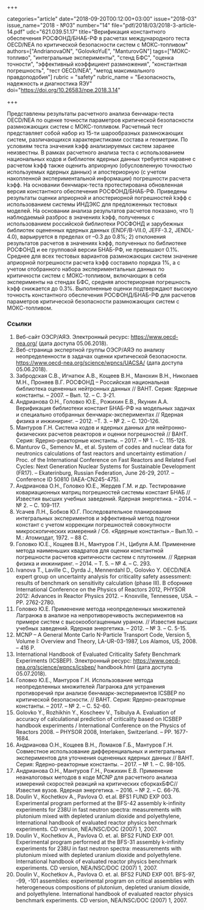 +++

categories="article"
date="2018-09-20T00:12:00+03:00"
issue="2018-03"
issue_name="2018 - №03"
number="14"
file="pdf/2018/03/2018-3-article-14.pdf"
udc="621.039.51.17"
title="Верификация константного обеспечения РОСФОНД/БНАБ-РФ в расчетах международного теста OECD/NEA по критической безопасности систем с МОКС-топливом"
authors=["AndrianovaON", "GolovkoYuE", "ManturovGN"]
tags=["МОКС-топливо", "интегральные эксперименты", "стенд БФС", "оценка точности", "эффективный коэффициент размножения", "константная погрешность", "тест OECD/NEA", "метод максимального правдоподобия"]
rubric = "safety"
rubric_name = "Безопасность, надежность и диагностика ЯЭУ"
doi="https://doi.org/10.26583/npe.2018.3.14"

+++

Представлены результаты расчетного анализа бенчмарк-теста OECD/NEA по оценке точности параметров критической безопасности размножающих систем с МОКС-топливом. Расчетный тест представляет собой набор из 15-ти шарообразных размножающих систем, различающихся характеристиками состава и геометрии. По условиям теста значения kэфф анализируемых систем заранее неизвестны. В рамках расчетного анализа теста с использованием национальных кодов и библиотек ядерных данных требуется наравне с расчетом kэфф также оценить априорную (обусловленную точностью используемых ядерных данных) и апостериорную (с учетом накопленной экспериментальной информации) погрешности расчета kэфф. На основании бенчмарк-теста протестирована обновленная версия константного обеспечения РОСФОНД/БНАБ-РФ. Приведены результаты оценки априорной и апостериорной погрешностей kэфф с использованием системы ИНДЭКС для предложенных тестовых моделей. На основании анализа результатов расчетов показано, что 1) наблюдаемый разброс в значениях kэфф, полученных с использованием российской библиотеки РОСФОНД и зарубежных библиотек оцененных ядерных данных (ENDF/B-VII.0, JEFF-3.2, JENDL-4.0), варьируется в пределах от –0.3 до 0.8%; 2) отклонения результатов расчетов в значениях kэфф, полученных по библиотеке РОСФОНД и ее групповой версии БНАБ-РФ, не превышают 0.1%. Среднее для всех тестовых вариантов размножающих систем значение априорной погрешности расчета kэфф составило порядка 1%, а с учетом отобранного набора экспериментальных данных по критичности систем с МОКС-топливом, включающих в себя эксперименты на стендах БФС, средняя апостериорная погрешность kэфф снижается до 0.3%. Выполненные оценки подтверждают высокую точность константного обеспечения РОСФОНД/БНАБ-РФ для расчетов параметров критической безопасности размножающих систем с МОКС-топливом.

### Ссылки

1. Веб-сайт ОЭСР/АЯЭ. Электронный ресурс: https://www.oecd-nea.org/ (дата доступа 05.06.2018).
2. Веб-страница экспертной группы ОЭСР/АЯЭ по анализу неопределенности в задачах оценки критической безопасности. https://www.oecd-nea.org/science/wpncs/UACSA/ (дата доступа 05.06.2018).
3. Забродская С.В., Игнатюк А.В., Кощеев В.Н., Манохин В.Н., Николаев М.Н., Проняев В.Г. РОСФОНД – Российская национальная библиотека оцененных нейтронных данных // ВАНТ. Серия: Ядерные константы. – 2007. – Вып. 12. – С. 3-21.
4. Андрианова О.Н., Головко Ю.Е., Рожихин Е.В., Якунин А.А. Верификация библиотеки констант БНАБ-РФ на модельных задачах и специально отобранных бенчмарк-экспериментах // Ядерная физика и инжиниринг. – 2012. –Т. 3. – № 2. – С. 120-126.
5. Мантуров Г.Н. Система кодов и ядерных данных для нейтронно-физических расчетов реакторов и оценки погрешностей // ВАНТ. Серия: Ядерно-реакторные константы. – 2017. – № 1. – С. 115-128.
6. Manturov G., Semenov M., et al. System of codes and nuclear data for neutronics calculations of fast reactors and uncertainty estimation / Proc. of the International Conference on Fast Reactors and Related Fuel Cycles: Next Generation Nuclear Systems for Sustainable Development (FR17). – Ekaterinburg, Russian Federation, June 26-29, 2017. – Conference ID 50810 (IAEA-CN245-475).
7. Андрианова О.Н., Головко Ю.Е., Жердев Г.М. и др. Тестирование ковариационных матриц погрешностей системы констант БНАБ // Известия высших учебных заведений. Ядерная энергетика. – 2014. – № 2. – С. 109-117.
8. Усачев Л.Н., Бобков Ю.Г. Последовательное планирование интегральных экспериментов и эффективный метод подгонки констант с учетом коррекции погрешностей совокупности микроскопических измерений / Сб. «Ядерные константы».– Вып.10. – М.: Атомиздат, 1972. – 88 C.
9. Головко Ю.Е., Кощеев В.Н., Мантуров Г.Н., Цибуля А.М. Применение метода наименьших квадратов для оценки константной погрешности расчетов критичности систем с плутонием. // Ядерная физика и инжиниринг. – 2014. – Т. 5. – № 4. – С. 293.
10. Ivanova T., Laville C., Dyrda J., Mennerdahl D., Golovko Y. OECD/NEA expert group on uncertainty analysis for criticality safety assessment: results of benchmark on sensitivity calculation (phase III). В сборнике International Conference on the Physics of Reactors 2012, PHYSOR 2012: Advances in Reactor Physics 2012. – Knoxville, Tennessee, USA. – PP. 2762-2780.
11. Головко Ю.Е. Применение метода неопределенных множителей Лагранжа в анализе на непротиворечивость экспериментов на примере систем с высокообогащенным ураном. // Известия высших учебных заведений. Ядерная энергетика. – 2012. – № 3. – С. 5-15.
12. MCNP – A General Monte Carlo N-Particle Transport Code, Version 5, Volume I: Overview and Theory, LA-UR-03-1987, Los Alamos, US, 2008. – 416 P.
13. International Handbook of Evaluated Criticality Safety Benchmark Experiments (ICSBEP). Электронный ресурс: https://www.oecd-nea.org/science/wpncs/icsbep/ handbook.html (дата доступа 05.07.2018).
14. Головко Ю.Е., Мантуров Г.Н. Использование метода неопределенных множителей Лагранжа для устранения противоречий при анализе бенчмарк-экспериментов ICSBEP по критической безопасности. // ВАНТ. Серия: Ядерно-реакторные константы. – 2017. – № 2. – С. 52-60.
15. Golovko Y., Rozhikhin Y., Koscheev V., Tsibulya A. Evaluation of accuracy of calculational prediction of criticality based on ICSBEP handbook experiments / International Conference on the Physics of Reactors 2008. – PHYSOR 2008, Interlaken, Switzerland. – PP. 1677-1684.
16. Андрианова О.Н., Кощеев В.Н., Ломаков Г.Б., Мантуров Г.Н. Совместное использование дифференциальных и интегральных экспериментов для уточнения оцененных ядерных данных // ВАНТ. Серия: Ядерно-реакторные константы. – 2017. – № 1. – С. 98-105.
17. Андрианова О.Н., Мантуров Г.Н., Рожихин Е.В. Применение неаналоговых методов в коде MCNP для расчетного анализа измерений скоростей реакций на критических сборкахБФС// Известия вузов. Ядерная энергетика. – 2016. – № 2. – С. 66-76.
18. Doulin V., Kochetkov A., Pavlova O. et.al. BFS1 FUND EXP 003. Experimental program performed at the BFS-42 assembly k-infinity experiments for 238U in fast neutron spectra: measurements with plutonium mixed with depleted uranium dioxide and polyethylene, International handbook of evaluated reactor physics benchmark experiments. CD version, NEA/NSC/DOC (2007) 1, 2007.
19. Doulin V., Kochetkov A., Pavlova O. et. al. BFS2 FUND EXP 001. Experimental program performed at the BFS-31 assembly k-infinity experiments for 238U in fast neutron spectra: measurements with plutonium mixed with depleted uranium dioxide and polyethylene. International handbook of evaluated reactor physics benchmark experiments. CD version, NEA/NSC/DOC (2007) 1, 2007.
20. Doulin V., Kochetkov A., Pavlova O. et. al. BFS2 FUND EXP 001. BFS-97, -99, -101 assemblies: experimental program on critical assemblies with heterogeneous compositions of plutonium, depleted uranium dioxide, and polyethylene. International handbook of evaluated reactor physics benchmark experiments. CD version, NEA/NSC/DOC (2007) 1, 2007.